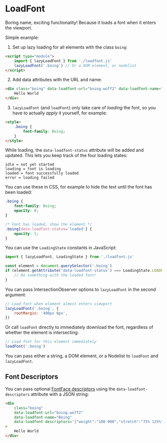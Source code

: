 # LoadFont

Boring name, exciting functionality! Because it loads a font when it enters the viewport.

Simple example:

1. Set up lazy loading for all elements with the class `boing`:

```html
<script type="module">
	import { lazyLoadFont } from './loadfont.js'
	lazyLoadFont('.boing') // Or a DOM element, or nodelist
</script>
```

2. Add data attributes with the URL and name:

```html
<div class="boing" data-loadfont-url="boing.woff2" data-loadfont-name="Boing">
	Hello World
</div>
```

3. `lazyLoadFont` (and `loadFont`) only take care of _loading_ the font, so you have to actually _apply_ it yourself, for example:

```html
<style>
	.boing {
		font-family: Boing;
	}
</style>
```

While loading, the `data-loadfont-status` attribute will be added and updated. This lets you keep track of the four loading states:

```
idle = not yet started
loading = font is loading
loaded = font successfully loaded
error = loading failed
```

You can use these in CSS, for example to hide the text until the font has been loaded:

```css
.boing {
	font-family: Boing;
	opacity: 0;
}

/* Font has loaded, show the element */
.boing[data-loadfont-status='loaded'] {
	opacity: 1;
}
```

You can use the `LoadingState` constants in JavaScript:

```javascript
import { lazyLoadFont, LoadingState } from './loadfont.js'

const element = document.querySelector('.boing')
if (element.getAttribute('data-loadfont-status') === LoadingState.LOADED) {
	// Do something with the loaded font!
}
```

You can pass IntersectionObserver options to `lazyLoadFont` in the second argument:

```javascript
// Load font when element almost enters viewport
lazyLoadFont('.boing', {
	rootMargin: '400px 0px',
})
```

Or call `loadFont` directly to immediately download the font, regardless of whether the element is intersecting:

```javascript
// Load font for this element immediately
loadFont('.boing')
```

You can pass either a string, a DOM element, or a Nodelist to `loadFont` and `lazyLoadFont`.

## Font Descriptors

You can pass optional [FontFace descriptors](https://developer.mozilla.org/en-US/docs/Web/API/FontFace/FontFace#descriptors) using the `data-loadfont-descriptors` attribute with a JSON string:

```html
<div
	class="boing"
	data-loadfont-url="boing.woff2"
	data-loadfont-name="Boing"
	data-loadfont-descriptors='{"weight":"100 900","stretch":"75% 125%"}'
>
	Hello World
</div>
```
